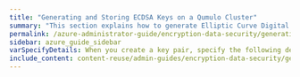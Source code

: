 ```yaml
---
title: "Generating and Storing ECDSA Keys on a Qumulo Cluster"
summary: "This section explains how to generate Elliptic Curve Digital Signature Algorithm (ECDSA) keys and ECDSA verification signatures that are compatible with the Qumulo file system key store."
permalink: /azure-administrator-guide/encryption-data-security/generating-storing-ecdsa-keys.html
sidebar: azure_guide_sidebar
varSpecifyDetails: When you create a key pair, specify the following details&#58;
include_content: content-reuse/admin-guides/encryption-data-security/generating-storing-ecdsa-keys.md
---
```


